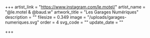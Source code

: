 +++
artist_link = "https://www.instagram.com/le.motel/"
artist_name = "@le.motel & @baud.w"
artwork_title = "Les Garages Numériques"
description = ""
filesize = 0.349
image = "/uploads/garages-numeriques.svg"
order = 4
svg_code = ""
update_date = ""

+++
